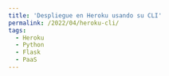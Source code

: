 ```yaml
---
title: 'Despliegue en Heroku usando su CLI'
permalink: /2022/04/heroku-cli/
tags:
  - Heroku
  - Python
  - Flask
  - PaaS
---
```

